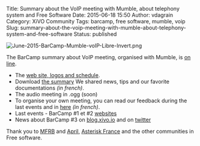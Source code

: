 Title: Summary about the VoIP meeting with Mumble, about telephony system and Free Software
Date: 2015-06-18 15:50
Author: vdagrain
Category: XiVO Community
Tags: barcamp, free software, mumble, voip
Slug: summary-about-the-voip-meeting-with-mumble-about-telephony-system-and-free-software
Status: published

![June-2015-BarCamp-Mumble-voIP-Libre-Invert.png](/images/blog/June-2015-BarCamp-Mumble-voIP-Libre-Invert.png "June-2015-BarCamp-Mumble-voIP-Libre-Invert.png, juin 2015")

The BarCamp summary about VoIP meeting, organised with Mumble, is [on
line](http://barcamp.org/w/page/97007235/BarCampMumble-VoIP-OpenSource).

-   The [web site, logos and
    schedule](http://barcamp.org/w/page/97007235/BarCampMumble-VoIP-OpenSource).
-   Download [the
    summary](/images/blog/BarCampIRC-3-Meeting-VoIP-Mumble-Libre-2015-CRv01.pdf)
    We shared news, tips and our favorite documentations *(in french)*.
-   The audio meeting in .ogg (soon)
-   To organise your own meeting, you can read our feedback during the
    last events and in
    [here](/images/blog/BarCampIRC-3-Meeting-VoIP-Mumble-Libre-2015-CRv01.pdf)
    *(in french)*.
-   Last events - BarCamp \#1 et \#2
    [websites](http://barcamp.org/w/page/94666184/BarCampIRC-Qu%C3%A9bec)
-   News about BarCamp \#3 on
    [blog.xivo.io](/index.php?post/2015/06/04/A-BarCamp-about-VoIP%2C-with-Mumble)
    and on
    [twitter](https://twitter.com/v_dagrain/status/607894402632171520)

Thank you to [MFRB](http://revenudebase.info/) and
[April](https://www.april.org/), [Asterisk
France](http://www.asterisk-france.org/) and the other communities in
Free software.

</p>

